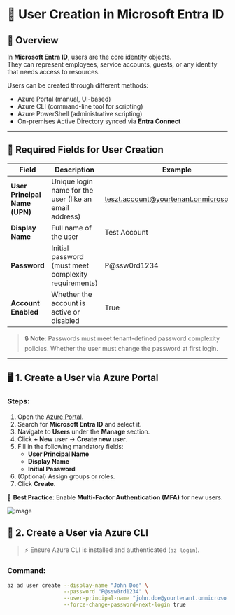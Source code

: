 # 👤 User Creation in Microsoft Entra ID

## 🧾 Overview

In **Microsoft Entra ID**, users are the core identity objects.  
They can represent employees, service accounts, guests, or any identity that needs access to resources.

Users can be created through different methods:
- Azure Portal (manual, UI-based)
- Azure CLI (command-line tool for scripting)
- Azure PowerShell (administrative scripting)
- On-premises Active Directory synced via **Entra Connect**

---

## 🔑 Required Fields for User Creation

| Field | Description | Example |
|------|-------------|---------|
| **User Principal Name (UPN)** | Unique login name for the user (like an email address) | teszt.account@yourtenant.onmicrosoft.com |
| **Display Name** | Full name of the user | Test Account |
| **Password** | Initial password (must meet complexity requirements) | P@ssw0rd1234 |
| **Account Enabled** | Whether the account is active or disabled | True |

> 🔒 **Note**: Passwords must meet tenant-defined password complexity policies. Whether the user must change the password at first login.

---

## 🖥️ 1. Create a User via **Azure Portal**

### Steps:
1. Open the [Azure Portal](https://portal.azure.com/).
2. Search for **Microsoft Entra ID** and select it.
3. Navigate to **Users** under the **Manage** section.
4. Click **+ New user** → **Create new user**.
5. Fill in the following mandatory fields:
   - **User Principal Name**
   - **Display Name**
   - **Initial Password**
6. (Optional) Assign groups or roles.
7. Click **Create**.

📝 **Best Practice**: Enable **Multi-Factor Authentication (MFA)** for new users.

![image](https://github.com/user-attachments/assets/14bc2bea-cae1-4d94-9763-44a96002bb7d)

## 🔧 2. Create a User via **Azure CLI**

> ⚡️ Ensure Azure CLI is installed and authenticated (`az login`).

### Command:
```bash
az ad user create --display-name "John Doe" \
                  --password "P@ssw0rd1234" \
                  --user-principal-name "john.doe@yourtenant.onmicrosoft.com" \
                  --force-change-password-next-login true
